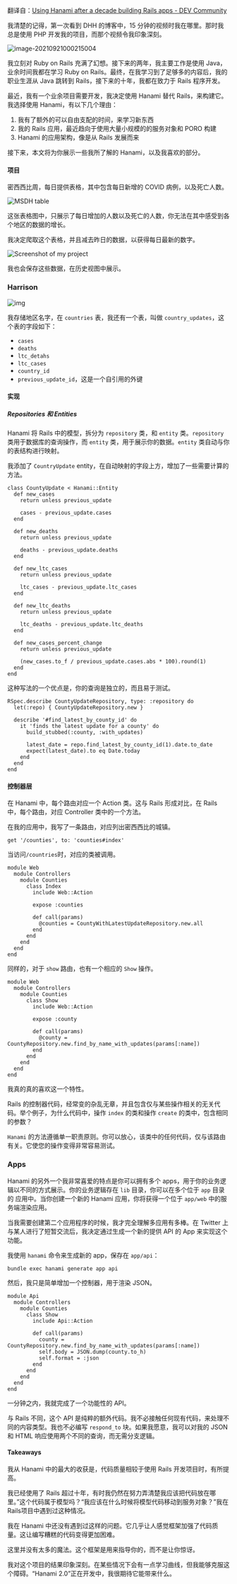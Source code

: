 翻译自：[Using Hanami after a decade building Rails apps - DEV Community](https://dev.to/mculp/using-hanami-after-a-decade-building-rails-apps-4jnl)



我清楚的记得，第一次看到 DHH 的博客中，15 分钟的视频时我在哪里。那时我总是使用 PHP 开发我的项目，而那个视频令我印象深刻。



![image-20210921000215004](C:\Users\shiweifu\AppData\Roaming\Typora\typora-user-images\image-20210921000215004.png)



我立刻对 Ruby on Rails 充满了幻想。接下来的两年，我主要工作是使用 Java，业余时间我都在学习 Ruby on Rails。最终，在我学习到了足够多的内容后，我的职业生涯从 Java 跳转到 Rails，接下来的十年，我都在致力于 Rails 程序开发。



最近，我有一个业余项目需要开发，我决定使用 Hanami 替代 Rails，来构建它。我选择使用 Hanami，有以下几个理由：



1. 我有了额外的可以自由支配的时间，来学习新东西
2. 我的 Rails 应用，最近趋向于使用大量小规模的的服务对象和 PORO 构建
3. Hanami 的应用架构，像是从 Rails 发展而来



接下来，本文将为你展示一些我所了解的 Hanami，以及我喜欢的部分。



#### 项目



密西西比周，每日提供表格，其中包含每日新增的 COVID 病例，以及死亡人数。



![MSDH table](https://res.cloudinary.com/practicaldev/image/fetch/s--al45FuLW--/c_limit%2Cf_auto%2Cfl_progressive%2Cq_auto%2Cw_880/https://dev-to-uploads.s3.amazonaws.com/i/s2jy9y2g2nthtfpxlu4n.png)



这张表格图中，只展示了每日增加的人数以及死亡的人数，你无法在其中感受到各个地区的数据的增长。



我决定爬取这个表格，并且减去昨日的数据，以获得每日最新的数字。



![Screenshot of my project](https://res.cloudinary.com/practicaldev/image/fetch/s--keo1WzLq--/c_limit%2Cf_auto%2Cfl_progressive%2Cq_auto%2Cw_880/https://dev-to-uploads.s3.amazonaws.com/i/whapy4597ijxpvuaxrwj.png)



我也会保存这些数据，在历史视图中展示。



### Harrison



![img](https://res.cloudinary.com/practicaldev/image/fetch/s--cPMlDk5b--/c_limit%2Cf_auto%2Cfl_progressive%2Cq_auto%2Cw_880/https://dev-to-uploads.s3.amazonaws.com/i/t751mqsagso4cj3x3yhr.png)



我存储地区名字，在 `countries` 表，我还有一个表，叫做 `country_updates`，这个表的字段如下：



- `cases`
- `deaths`
- `ltc_detahs`
- `ltc_cases`
- `country_id`
- `previous_update_id`，这是一个自引用的外键



#### 实现



##### Repositories 和 Entities



Hanami 将 Rails 中的模型，拆分为 `repository` 类，和 `entity` 类。`repository` 类用于数据库的查询操作，而 `entity` 类，用于展示你的数据。`entity` 类自动与你的表结构进行映射。 



我添加了 `CountryUpdate` entity，在自动映射的字段上方，增加了一些需要计算的方法。



```
class CountyUpdate < Hanami::Entity
  def new_cases
    return unless previous_update

    cases - previous_update.cases
  end

  def new_deaths
    return unless previous_update

    deaths - previous_update.deaths
  end

  def new_ltc_cases
    return unless previous_update

    ltc_cases - previous_update.ltc_cases
  end

  def new_ltc_deaths
    return unless previous_update

    ltc_deaths - previous_update.ltc_deaths
  end

  def new_cases_percent_change
    return unless previous_update

    (new_cases.to_f / previous_update.cases.abs * 100).round(1)
  end
end
```



这种写法的一个优点是，你的查询是独立的，而且易于测试。



```
RSpec.describe CountyUpdateRepository, type: :repository do
  let(:repo) { CountyUpdateRepository.new }

  describe '#find_latest_by_county_id' do
    it 'finds the latest update for a county' do
      build_stubbed(:county, :with_updates)

      latest_date = repo.find_latest_by_county_id(1).date.to_date
      expect(latest_date).to eq Date.today
    end
  end
end
```



#### 控制器层



在 Hanami 中，每个路由对应一个 Action 类。这与 Rails 形成对比，在 Rails 中，每个路由，对应 Controller 类中的一个方法。



在我的应用中，我写了一条路由，对应列出密西西比的城镇。



```
get '/counties', to: 'counties#index'
```



当访问`/countries`时，对应的类被调用。



```
module Web
  module Controllers
    module Counties
      class Index
        include Web::Action

        expose :counties

        def call(params)
          @counties = CountyWithLatestUpdateRepository.new.all
        end
      end
    end
  end
end
```



同样的，对于 `show` 路由，也有一个相应的 `Show` 操作。



```
module Web
  module Controllers
    module Counties
      class Show
        include Web::Action

        expose :county

        def call(params)
          @county = CountyRepository.new.find_by_name_with_updates(params[:name])
        end
      end
    end
  end
end
```



我真的真的喜欢这一个特性。



Rails 的控制器代码，经常变的杂乱无章，并且包含仅与某些操作相关的无关代码。举个例子，为什么代码中，操作 `index` 的类和操作 `create` 的类中，包含相同的参数？



`Hanami` 的方法遵循单一职责原则。你可以放心，该类中的任何代码，仅与该路由有关。它使您的操作变得非常容易测试。



### Apps



Hanami 的另外一个我非常喜爱的特点是你可以拥有多个 apps，用于你的业务逻辑以不同的方式展示。你的业务逻辑存在 `lib` 目录，你可以在多个位于 `app` 目录的 应用中。当你创建一个新的 Hanami 应用，你将获得一个位于 `app/web` 中的服务端渲染应用。



当我需要创建第二个应用程序的时候，我才完全理解多应用有多棒。在 Twitter 上与某人进行了短暂交流后，我决定通过生成一个新的提供 API 的 App 来实现这个功能。



我使用 `hanami` 命令来生成新的 app，保存在 `app/api`：



```
bundle exec hanami generate app api
```



然后，我只是简单增加一个控制器，用于渲染 JSON。



```
module Api
  module Controllers
    module Counties
      class Show
        include Api::Action

        def call(params)
          county = CountyRepository.new.find_by_name_with_updates(params[:name])
          self.body = JSON.dump(county.to_h)
          self.format = :json
        end
      end
    end
  end
end
```



一分钟之内，我就完成了一个功能性的 API。



与 Rails 不同，这个 API 是纯粹的额外代码。我不必接触任何现有代码，来处理不同的内容类型。我也不必编写 `respond_to` 块。如果我愿意，我可以对我的 JSON 和 HTML 响应使用两个不同的查询，而无需分支逻辑。



#### Takeaways



我从 Hanami 中的最大的收获是，代码质量相较于使用 Rails 开发项目时，有所提高。



我已经使用了 Rails 超过十年，有时我仍然在努力弄清楚我应该把代码放在哪里。”这个代码属于模型吗？“我应该在什么时候将模型代码移动到服务对象？”我在Rails项目中遇到过这种情况。



我在 Hanami 中还没有遇到过这样的问题。它几乎让人感觉框架加强了代码质量。这让编写糟糕的代码变得更加困难。



这里并没有太多的魔法。这个框架是用来指导你的，而不是让你惊讶。



我对这个项目的结果印象深刻。在某些情况下会有一点学习曲线，但我能够克服这个障碍。“Hanami 2.0”正在开发中，我很期待它能带来什么。





